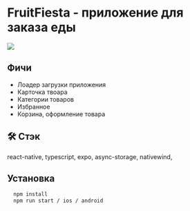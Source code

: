 
# FruitFiesta - приложение для заказа еды

![]([https://github.com/Your_Repository_Name/Your_GIF_Name.gif](https://github.com/dshishkin3/FruitFiesta_react-native/blob/main/demo.gif))

## Фичи

- Лоадер загрузки приложения
- Карточка твоара
- Категории товаров
- Избранное
- Корзина, оформление товара


## 🛠 Стэк
react-native, typescript, expo, async-storage, nativewind, 


## Установка
```bash
  npm install
  npm run start / ios / android
```

